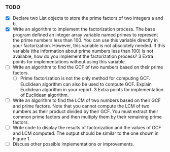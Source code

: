 ### TODO
- [x] Declare two List<int> objects to store the prime factors of two integers a and b.
- [x] Write an algorithm to implement the factorization process. The base program defined
an integer array variable named primes to represent the prime numbers less than 100.
You can use this variable directly in your factorization. However, this variable is not
absolutely needed. If this variable (the information about prime numbers less than 100)
is not available, how do you implement the factorization process? 3 Extra points for
implementations without using this variable.
- [ ] Write an algorithm to find the GCF of two numbers based on their prime factors.
    - [ ] Prime factorization is not the only method for computing GCF. Euclidean algorithm can also be used
    to compute GCF. Explain Euclidean algorithm in your report. 3 Extra points for implementation of Euclidean algorithm.
- [ ] Write an algorithm to find the LCM of two numbers based on their GCF and prime
factors. Note that you cannot compute the LCM of two numbers as their product
divided by their GCF. You must extract their common prime factors and then multiply
them by their remaining prime factors.
- [ ] Write code to display the results of factorization and the values of GCF and LCM
computed. The output should be similar to the one shown in Figure 1.
- [ ] Discuss other possible implementations or improvements.
